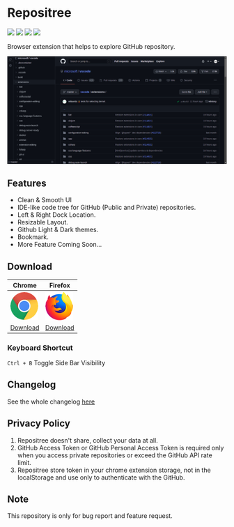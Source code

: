 # Repositree

[![](https://img.shields.io/chrome-web-store/v/lafjldoccjnjlcmdhmniholdpjkbgajo?logo=google-chrome&style=for-the-badge)](https://chrome.google.com/webstore/detail/repositree/lafjldoccjnjlcmdhmniholdpjkbgajo) [![](https://img.shields.io/chrome-web-store/users/lafjldoccjnjlcmdhmniholdpjkbgajo?style=for-the-badge)](https://chrome.google.com/webstore/detail/repositree/lafjldoccjnjlcmdhmniholdpjkbgajo)
[![](https://img.shields.io/amo/v/repositree?logo=firefox&style=for-the-badge)](https://addons.mozilla.org/en-US/firefox/addon/repositree/) [![](https://img.shields.io/amo/users/repositree?style=for-the-badge)](https://addons.mozilla.org/en-US/firefox/addon/repositree/)

Browser extension that helps to explore GitHub repository.

![image](assets/darktheme.png)

## Features

- Clean & Smooth UI
- IDE-like code tree for GitHub (Public and Private) repositories.
- Left & Right Dock Location.
- Resizable Layout.
- Github Light & Dark themes.
- Bookmark.
- More Feature Coming Soon...

## Download

| Chrome                                                                                                                         | Firefox                                                                                                |
| ------------------------------------------------------------------------------------------------------------------------------ | ------------------------------------------------------------------------------------------------------ |
| [![Chrome](assets/chrome.png 'Chrome')](https://chrome.google.com/webstore/detail/repositree/lafjldoccjnjlcmdhmniholdpjkbgajo) | [![Firefox](assets/firefox.png 'Firefox')](https://addons.mozilla.org/en-US/firefox/addon/repositree/) |
| [Download](https://chrome.google.com/webstore/detail/repositree/lafjldoccjnjlcmdhmniholdpjkbgajo)                              | [Download](https://addons.mozilla.org/en-US/firefox/addon/repositree/)                                 |

### Keyboard Shortcut

`Ctrl + B` Toggle Side Bar Visibility

## Changelog
See the whole changelog [here](https://github.com/chouglesaud/repositree/wiki/CHANGELOG)

## Privacy Policy

1. Repositree doesn't share, collect your data at all.
2. GitHub Access Token or GitHub Personal Access Token is required only when
   you access private repositories or exceed the GitHub API rate limit.
3. Repositree store token in your chrome extension storage, not in the localStorage and use only to authenticate with the GitHub.

## Note

This repository is only for bug report and feature request.

